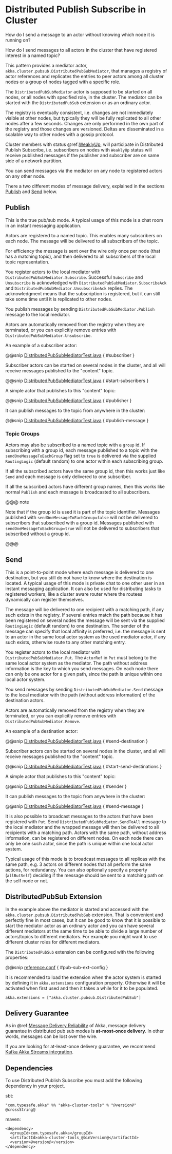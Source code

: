 # Distributed Publish Subscribe in Cluster

How do I send a message to an actor without knowing which node it is running on?

How do I send messages to all actors in the cluster that have registered interest
in a named topic?

This pattern provides a mediator actor, `akka.cluster.pubsub.DistributedPubSubMediator`,
that manages a registry of actor references and replicates the entries to peer
actors among all cluster nodes or a group of nodes tagged with a specific role.

The `DistributedPubSubMediator` actor is supposed to be started on all nodes,
or all nodes with specified role, in the cluster. The mediator can be
started with the `DistributedPubSub` extension or as an ordinary actor.

The registry is eventually consistent, i.e. changes are not immediately visible at 
other nodes, but typically they will be fully replicated to all other nodes after
a few seconds. Changes are only performed in the own part of the registry and those 
changes are versioned. Deltas are disseminated in a scalable way to other nodes with
a gossip protocol.

Cluster members with status @ref:[WeaklyUp](cluster-usage.md#weakly-up-java), 
will participate in Distributed Publish Subscribe, i.e. subscribers on nodes with 
`WeaklyUp` status will receive published messages if the publisher and subscriber are on
same side of a network partition.

You can send messages via the mediator on any node to registered actors on
any other node.

There a two different modes of message delivery, explained in the sections
[Publish](#distributed-pub-sub-publish-java) and [Send](#distributed-pub-sub-send-java) below. 

<a id="distributed-pub-sub-publish-java"></a>
## Publish

This is the true pub/sub mode. A typical usage of this mode is a chat room in an instant 
messaging application.

Actors are registered to a named topic. This enables many subscribers on each node. 
The message will be delivered to all subscribers of the topic. 

For efficiency the message is sent over the wire only once per node (that has a matching topic),
and then delivered to all subscribers of the local topic representation.

You register actors to the local mediator with `DistributedPubSubMediator.Subscribe`. 
Successful `Subscribe` and `Unsubscribe` is acknowledged with
`DistributedPubSubMediator.SubscribeAck` and `DistributedPubSubMediator.UnsubscribeAck`
replies. The acknowledgment means that the subscription is registered, but it can still
take some time until it is replicated to other nodes.

You publish messages by sending `DistributedPubSubMediator.Publish` message to the
local mediator.

Actors are automatically removed from the registry when they are terminated, or you
can explicitly remove entries with `DistributedPubSubMediator.Unsubscribe`.

An example of a subscriber actor:

@@snip [DistributedPubSubMediatorTest.java]($akka$/akka-cluster-tools/src/test/java/akka/cluster/pubsub/DistributedPubSubMediatorTest.java) { #subscriber }

Subscriber actors can be started on several nodes in the cluster, and all will receive
messages published to the "content" topic.

@@snip [DistributedPubSubMediatorTest.java]($akka$/akka-cluster-tools/src/test/java/akka/cluster/pubsub/DistributedPubSubMediatorTest.java) { #start-subscribers }

A simple actor that publishes to this "content" topic:

@@snip [DistributedPubSubMediatorTest.java]($akka$/akka-cluster-tools/src/test/java/akka/cluster/pubsub/DistributedPubSubMediatorTest.java) { #publisher }

It can publish messages to the topic from anywhere in the cluster:

@@snip [DistributedPubSubMediatorTest.java]($akka$/akka-cluster-tools/src/test/java/akka/cluster/pubsub/DistributedPubSubMediatorTest.java) { #publish-message }

### Topic Groups

Actors may also be subscribed to a named topic with a `group` id.
If subscribing with a group id, each message published to a topic with the
`sendOneMessageToEachGroup` flag set to `true` is delivered via the supplied `RoutingLogic`
(default random) to one actor within each subscribing group.

If all the subscribed actors have the same group id, then this works just like
`Send` and each message is only delivered to one subscriber.

If all the subscribed actors have different group names, then this works like
normal `Publish` and each message is broadcasted to all subscribers.

@@@ note

Note that if the group id is used it is part of the topic identifier.
Messages published with `sendOneMessageToEachGroup=false` will not be delivered
to subscribers that subscribed with a group id.
Messages published with `sendOneMessageToEachGroup=true` will not be delivered
to subscribers that subscribed without a group id.

@@@

<a id="distributed-pub-sub-send-java"></a>
## Send

This is a point-to-point mode where each message is delivered to one destination,
but you still do not have to know where the destination is located.
A typical usage of this mode is private chat to one other user in an instant messaging
application. It can also be used for distributing tasks to registered workers, like a 
cluster aware router where the routees dynamically can register themselves.

The message will be delivered to one recipient with a matching path, if any such
exists in the registry. If several entries match the path because it has been registered
on several nodes the message will be sent via the supplied `RoutingLogic` (default random)
to one destination. The sender of the message can specify that local affinity is preferred,
i.e. the message is sent to an actor in the same local actor system as the used mediator actor,
if any such exists, otherwise route to any other matching entry. 

You register actors to the local mediator with `DistributedPubSubMediator.Put`.
The `ActorRef` in `Put` must belong to the same local actor system as the mediator.
The path without address information is the key to which you send messages.
On each node there can only be one actor for a given path, since the path is unique
within one local actor system.

You send messages by sending `DistributedPubSubMediator.Send` message to the
local mediator with the path (without address information) of the destination
actors.

Actors are automatically removed from the registry when they are terminated, or you
can explicitly remove entries with `DistributedPubSubMediator.Remove`.

An example of a destination actor:

@@snip [DistributedPubSubMediatorTest.java]($akka$/akka-cluster-tools/src/test/java/akka/cluster/pubsub/DistributedPubSubMediatorTest.java) { #send-destination }

Subscriber actors can be started on several nodes in the cluster, and all will receive
messages published to the "content" topic.

@@snip [DistributedPubSubMediatorTest.java]($akka$/akka-cluster-tools/src/test/java/akka/cluster/pubsub/DistributedPubSubMediatorTest.java) { #start-send-destinations }

A simple actor that publishes to this "content" topic:

@@snip [DistributedPubSubMediatorTest.java]($akka$/akka-cluster-tools/src/test/java/akka/cluster/pubsub/DistributedPubSubMediatorTest.java) { #sender }

It can publish messages to the topic from anywhere in the cluster:

@@snip [DistributedPubSubMediatorTest.java]($akka$/akka-cluster-tools/src/test/java/akka/cluster/pubsub/DistributedPubSubMediatorTest.java) { #send-message }

It is also possible to broadcast messages to the actors that have been registered with
`Put`. Send `DistributedPubSubMediator.SendToAll` message to the local mediator and the wrapped message 
will then be delivered to all recipients with a matching path. Actors with
the same path, without address information, can be registered on different nodes.
On each node there can only be one such actor, since the path is unique within one
local actor system. 

Typical usage of this mode is to broadcast messages to all replicas
with the same path, e.g. 3 actors on different nodes that all perform the same actions,
for redundancy. You can also optionally specify a property (`allButSelf`) deciding
if the message should be sent to a matching path on the self node or not.

## DistributedPubSub Extension

In the example above the mediator is started and accessed with the `akka.cluster.pubsub.DistributedPubSub` extension.
That is convenient and perfectly fine in most cases, but it can be good to know that it is possible to
start the mediator actor as an ordinary actor and you can have several different mediators at the same
time to be able to divide a large number of actors/topics to different mediators. For example you might
want to use different cluster roles for different mediators.

The `DistributedPubSub` extension can be configured with the following properties:

@@snip [reference.conf]($akka$/akka-cluster-tools/src/main/resources/reference.conf) { #pub-sub-ext-config }

It is recommended to load the extension when the actor system is started by defining it in
`akka.extensions` configuration property. Otherwise it will be activated when first used
and then it takes a while for it to be populated.

```
akka.extensions = ["akka.cluster.pubsub.DistributedPubSub"]
```

## Delivery Guarantee

As in @ref:[Message Delivery Reliability](../scala/general/message-delivery-reliability.md) of Akka, message delivery guarantee in distributed pub sub modes is **at-most-once delivery**.
In other words, messages can be lost over the wire.

If you are looking for at-least-once delivery guarantee, we recommend [Kafka Akka Streams integration](https://github.com/akka/reactive-kafka).

## Dependencies

To use Distributed Publish Subscribe you must add the following dependency in your project.

sbt:

```
"com.typesafe.akka" %% "akka-cluster-tools" % "@version@" @crossString@
```

maven:

```
<dependency>
  <groupId>com.typesafe.akka</groupId>
  <artifactId>akka-cluster-tools_@binVersion@</artifactId>
  <version>@version@</version>
</dependency>
```